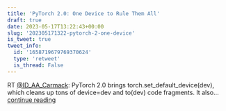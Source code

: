 ```yaml
---
title: 'PyTorch 2.0: One Device to Rule Them All'
draft: true
date: 2023-05-17T13:22:43+00:00
slug: '202305171322-pytorch-2-one-device'
is_tweet: true
tweet_info:
  id: '1658719679769370624'
  type: 'retweet'
  is_thread: False
---
```




RT [@ID_AA_Carmack](https://x.com/ID_AA_Carmack): PyTorch 2.0 brings torch.set_default_device(dev), which cleans up tons of device=dev and to(dev) code fragments. It also… [continue reading](https://x.com/sytelus/status/1658719679769370624)
